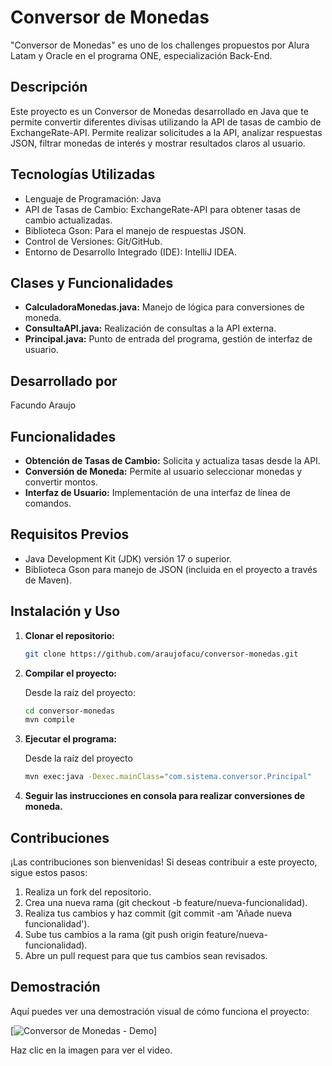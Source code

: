 # Conversor de Monedas

"Conversor de Monedas" es uno de los challenges propuestos por Alura Latam y Oracle en el programa ONE, especialización Back-End.

## Descripción

Este proyecto es un Conversor de Monedas desarrollado en Java que te permite convertir diferentes divisas utilizando la API de tasas de cambio de ExchangeRate-API. Permite realizar solicitudes a la API, analizar respuestas JSON, filtrar monedas de interés y mostrar resultados claros al usuario.

## Tecnologías Utilizadas

- Lenguaje de Programación: Java
- API de Tasas de Cambio: ExchangeRate-API para obtener tasas de cambio actualizadas.
- Biblioteca Gson: Para el manejo de respuestas JSON.
- Control de Versiones: Git/GitHub.
- Entorno de Desarrollo Integrado (IDE): IntelliJ IDEA.

## Clases y Funcionalidades

- **CalculadoraMonedas.java:** Manejo de lógica para conversiones de moneda.
- **ConsultaAPI.java:** Realización de consultas a la API externa.
- **Principal.java:** Punto de entrada del programa, gestión de interfaz de usuario.

## Desarrollado por

Facundo Araujo

## Funcionalidades

- **Obtención de Tasas de Cambio:** Solicita y actualiza tasas desde la API.
- **Conversión de Moneda:** Permite al usuario seleccionar monedas y convertir montos.
- **Interfaz de Usuario:** Implementación de una interfaz de línea de comandos.

## Requisitos Previos

- Java Development Kit (JDK) versión 17 o superior.
- Biblioteca Gson para manejo de JSON (incluida en el proyecto a través de Maven).

## Instalación y Uso

1. **Clonar el repositorio:**

   ```bash
   git clone https://github.com/araujofacu/conversor-monedas.git

2. **Compilar el proyecto:**

   Desde la raíz del proyecto:

   ```bash
   cd conversor-monedas
   mvn compile
   
3. **Ejecutar el programa:**

   Desde la raíz del proyecto

   ```bash
   mvn exec:java -Dexec.mainClass="com.sistema.conversor.Principal"

4. **Seguir las instrucciones en consola para realizar conversiones de moneda.**

## Contribuciones

¡Las contribuciones son bienvenidas! Si deseas contribuir a este proyecto, sigue estos pasos:

1. Realiza un fork del repositorio.
2. Crea una nueva rama (git checkout -b feature/nueva-funcionalidad).
3. Realiza tus cambios y haz commit (git commit -am 'Añade nueva funcionalidad').
4. Sube tus cambios a la rama (git push origin feature/nueva-funcionalidad).
5. Abre un pull request para que tus cambios sean revisados.

## Demostración

Aquí puedes ver una demostración visual de cómo funciona el proyecto:

[![Conversor de Monedas - Demo](https://youtu.be/MAvhkCw2Hvk)]

Haz clic en la imagen para ver el video.
